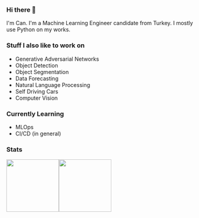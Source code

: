 ### Hi there 👋
I'm Can. I'm a Machine Learning Engineer candidate from Turkey. I mostly use Python on my works.

### Stuff I also like to work on
<ul>
  <li>Generative Adversarial Networks</li>
  <li>Object Detection</li>
  <li>Object Segmentation</li>
  <li>Data Forecasting</li>
  <li>Natural Language Processing</li>
  <li>Self Driving Cars</li>
  <li>Computer Vision</li>
</ul>

### Currently Learning
<ul>
  <li>MLOps</li> 
  <li>CI/CD (in general)</li>
</ul>

### Stats 
<img height="137px" src="https://github-readme-stats-3vk6ejzsp-mcandemir.vercel.app/api?username=mcandemir&hide_title=true&hide_border=true&show_icons=true&include_all_commits=true&count_private=true&line_height=21&theme=radical" /><img height="137px" src="https://github-readme-stats-3vk6ejzsp-mcandemir.vercel.app/api/top-langs/?username=mcandemir&hide=html&hide_title=true&hide_border=true&layout=compact&langs_count=8&theme=radical" />

